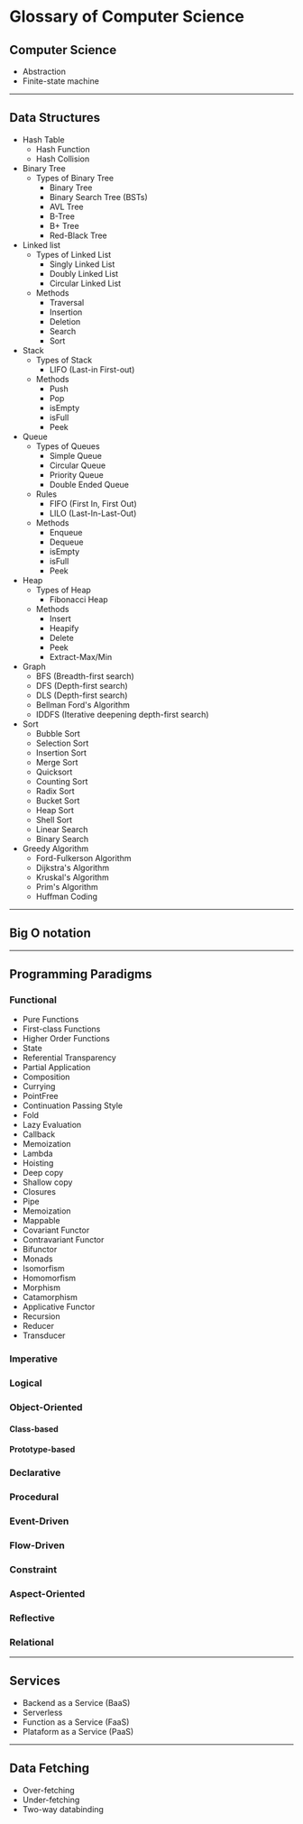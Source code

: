 
# Glossary of Computer Science

## Computer Science

- Abstraction
- Finite-state machine

---

## Data Structures

- Hash Table
  - Hash Function
  - Hash Collision
- Binary Tree
  - Types of Binary Tree
    - Binary Tree
    - Binary Search Tree (BSTs)
    - AVL Tree
    - B-Tree
    - B+ Tree
    - Red-Black Tree
- Linked list
  - Types of Linked List
    - Singly Linked List
    - Doubly Linked List
    - Circular Linked List
  - Methods
    - Traversal
    - Insertion
    - Deletion
    - Search
    - Sort
- Stack
  - Types of Stack
    - LIFO (Last-in First-out)
  - Methods
    - Push
    - Pop
    - isEmpty
    - isFull
    - Peek
- Queue
  - Types of Queues
    - Simple Queue
    - Circular Queue
    - Priority Queue
    - Double Ended Queue
  - Rules
    - FIFO (First In, First Out)
    - LILO (Last-In-Last-Out)
  - Methods
    - Enqueue
    - Dequeue
    - isEmpty
    - isFull
    - Peek
- Heap
  - Types of Heap
    - Fibonacci Heap
  - Methods
    - Insert
    - Heapify
    - Delete
    - Peek
    - Extract-Max/Min
- Graph
  - BFS (Breadth-first search)
  - DFS (Depth-first search)
  - DLS (Depth-first search)
  - Bellman Ford's Algorithm
  - IDDFS (Iterative deepening depth-first search)
- Sort
  - Bubble Sort
  - Selection Sort
  - Insertion Sort
  - Merge Sort
  - Quicksort
  - Counting Sort
  - Radix Sort
  - Bucket Sort
  - Heap Sort
  - Shell Sort
  - Linear Search
  - Binary Search
- Greedy Algorithm
  - Ford-Fulkerson Algorithm
  - Dijkstra's Algorithm
  - Kruskal's Algorithm
  - Prim's Algorithm
  - Huffman Coding

---

## Big O notation

---

## Programming Paradigms

### Functional

- Pure Functions
- First-class Functions
- Higher Order Functions
- State
- Referential Transparency
- Partial Application
- Composition
- Currying
- PointFree
- Continuation Passing Style
- Fold
- Lazy Evaluation
- Callback
- Memoization
- Lambda
- Hoisting
- Deep copy
- Shallow copy
- Closures
- Pipe
- Memoization
- Mappable
- Covariant Functor
- Contravariant Functor
- Bifunctor
- Monads
- Isomorfism
- Homomorfism
- Morphism
- Catamorphism
- Applicative Functor
- Recursion
- Reducer
- Transducer


### Imperative
### Logical
### Object-Oriented
#### Class-based
#### Prototype-based
### Declarative
### Procedural
### Event-Driven
### Flow-Driven
### Constraint
### Aspect-Oriented
### Reflective
### Relational

---

## Services

- Backend as a Service (BaaS)
- Serverless
- Function as a Service (FaaS)
- Plataform as a Service (PaaS)

---

## Data Fetching

- Over-fetching
- Under-fetching
- Two-way databinding